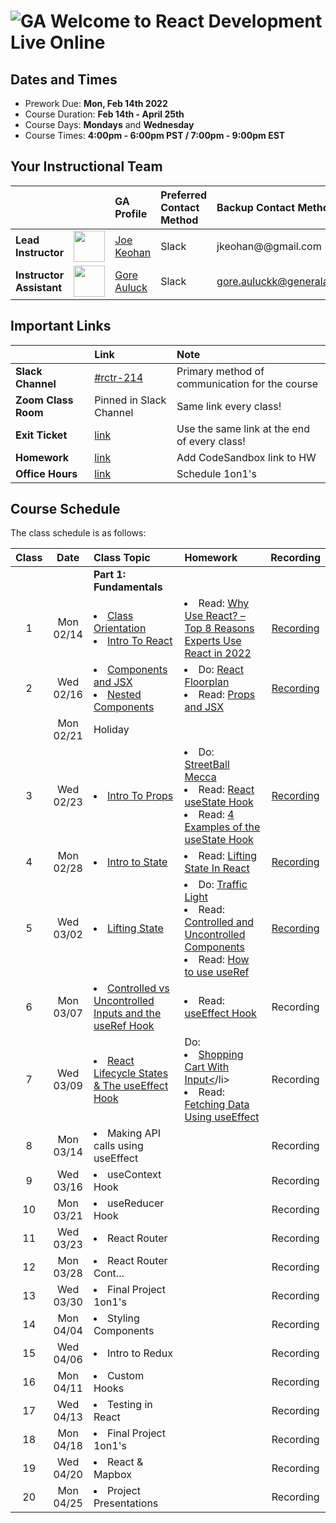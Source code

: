 # ![GA](https://ga-dash.s3.amazonaws.com/production/assets/logo-9f88ae6c9c3871690e33280fcf557f33.png) Welcome to React Development Live Online

## Dates and Times

* Prework Due: **Mon, Feb 14th 2022**
* Course Duration: **Feb 14th - April 25th**
* Course Days: **Mondays** and **Wednesday**
* Course Times: **4:00pm - 6:00pm PST / 7:00pm - 9:00pm EST**

## Your Instructional Team

| | | GA Profile | Preferred Contact Method | Backup Contact Method |
| :--- | :--- | :--- | :--- | :--- |
| **Lead Instructor** | <img src="https://i.imgur.com/QYb5xoN.png" height="50"> | [Joe Keohan](https://generalassemb.ly/instructors/joe-keohan/7866) | Slack | jkeohan@@gmail.com|
| **Instructor Assistant** | <img src="https://i.imgur.com/XcoYK0D.png" height="50"> |[Gore Auluck](https://generalassemb.ly/instructors/nathaniel-stack/22752) | Slack | gore.auluckk@generalassemb.ly|

## Important Links

| | Link | Note |
| :--- | :--- | :--- |
| **Slack Channel** | [#rctr-214]() | Primary method of communication for the course |
| **Zoom Class Room** | Pinned in Slack Channel | Same link every class! |
| **Exit Ticket** | [link](https://forms.gle/gRqsKNL3UXcozRS38) | Use the same link at the end of every class! |
| **Homework** | [link](https://docs.google.com/spreadsheets/d/1d4JVrnePPau9VtGB-aHjp7hE4CijMgGwC0fo45TxaKo/edit#gid=566709901) | Add CodeSandbox link to HW |
| **Office Hours** | [link](https://docs.google.com/spreadsheets/d/1d4JVrnePPau9VtGB-aHjp7hE4CijMgGwC0fo45TxaKo/edit#gid=1977257351) | Schedule 1on1's |

## Course Schedule

The class schedule is as follows:

| Class | Date | Class Topic | Homework | Recording |
| :---: | :---: | :--- | :--- | :---: |
||| **Part 1: Fundamentals** |
| 1  | Mon 02/14 | <li>[Class Orientation](https://github.com/jkeohan/rctr-2-14-22/blob/main/w01d01/orientation.md)</li><li>[Intro To React](https://github.com/jkeohan/rctr-2-14-22/blob/main/w01d01/intro-to-react.md)</li>| <li>Read: [Why Use React? – Top 8 Reasons Experts Use React in 2022](https://www.monocubed.com/why-use-react/)</li>| [Recording](https://generalassembly.zoom.us/rec/share/9vS8Zm_CIJnP3pwR6QEnOlf3qYYjYchWuQvo4HCp1PFbDqClrB1ZCsDOD0Ofnjjb.B8njIJJbEyqfrBaQ)|
| 2  | Wed 02/16 | <li>[Components and JSX](https://github.com/jkeohan/rctr-2-14-22/blob/main/w01d02/components-and-jsx.md)</li><li>[Nested Components](https://github.com/jkeohan/rctr-2-14-22/blob/main/w01d02/nested-compnents.md)</li>| <li>Do: [React Floorplan](https://github.com/jkeohan/rctr-2-14-22/blob/main/homework/w01/react-floorplan.md)</li><li>Read: [Props and JSX](https://www.freecodecamp.org/news/react-components-jsx-props-for-beginners/)</li> | [Recording](https://generalassembly.zoom.us/rec/share/Sa3g-J_-w0dKLnmtINsh14WCzk3NIyCwD6KMjMFv0rxmC9WzLkl6yTqs__dVaDGi.ZLI2xXktRT74Ept7)|
| | Mon 02/21| Holiday |||
|3 | Wed 02/23| <li>[Intro To Props](https://github.com/jkeohan/rctr-2-14-22/blob/main/w02d03/intro-to-props.md)</li>| <li>Do: [StreetBall Mecca](https://github.com/jkeohan/rctr-2-14-22/blob/main/homework/w02/streetball-mecca.md)</li> <li>Read: [React useState Hook](https://www.robinwieruch.de/react-usestate-hook)<li>Read: [4 Examples of the useState Hook](https://daveceddia.com/usestate-hook-examples/)</li>| [Recording](https://generalassembly.zoom.us/rec/share/_-vzAPLn5nlgNn91_PMAdMYBmlnfeGoi4Z6x7Tbajk1Mp_Zc00ALCNccsRg2XlwO.yMd8DCeY0hMIP3Gh)|
|4 | Mon 02/28|<li>[Intro to State](https://github.com/jkeohan/rctr-2-14-22/blob/main/w03d04/intro-to-state.md)</li>| <li>Read: [Lifting State In React](https://www.robinwieruch.de/react-lift-state)</li> |[Recording](https://generalassembly.zoom.us/rec/share/dr_6EzWgHg4Q-wnK0Xr6PpL3lIfVtitSF3A5Qh045GVzQHr3-NQMVplG54CgBtiX.qZG5XrcauWPlrpsA)|
|5 | Wed 03/02|<li>[Lifting State](https://github.com/jkeohan/rctr-2-14-22/blob/main/w03d05/lifting-state.md)</li>|  <li> Do: [Traffic Light](https://github.com/jkeohan/rctr-2-14-22/blob/main/homework/w03/traffic_light.md)</li><li>Read: [Controlled and Uncontrolled Components](https://medium.com/tech-tajawal/controlled-and-uncontrolled-components-in-react-6d5f260b46dd)</li><li>Read: [How to use useRef](https://www.robinwieruch.de/react-ref?utm_campaign=Robin%20Wieruch%20-%20A%20Developer%27s%20Newsletter&utm_medium=email&utm_source=Revue%20newsletter)</li> |[Recording](https://generalassembly.zoom.us/rec/share/-M6JoEqE3WT81HDrYPyr13g8GALhB4gdwgKImJZyV-eBGdNPjW2L3ahl5bMAFYs.xuOyyOzWKo3XD4eA)|
|6 | Mon 03/07|<li>[Controlled vs Uncontrolled Inputs and the useRef Hook](https://github.com/jkeohan/rctr-2-14-22/blob/main/w04d06/controlled-uncontrolled-forms.md)</li>|<li>Read: [useEffect Hook](https://www.robinwieruch.de/react-hooks)</li>|Recording|
|7 | Wed 03/09|<li>[React Lifecycle States & The useEffect Hook](https://github.com/jkeohan/rctr-2-14-22/blob/main/w04d07/intro-to-the-component.lfiecycle.md)</li>|Do: <li>[Shopping Cart With Input<](https://github.com/jkeohan/rctr-2-14-22/blob/main/homework/w04/shoppingCart_with_input.md)/li><li>Read: [Fetching Data Using useEffect](https://www.robinwieruch.de/react-hooks-fetch-data)</li>|Recording|
|8 | Mon 03/14|<li>Making API calls using useEffect</li>||Recording|
|9 | Wed 03/16| <li>useContext Hook</li>||Recording|
|10 | Mon 03/21|<li>useReducer Hook</li>||Recording|
|11 | Wed 03/23|<li>React Router</li>||Recording|
|12 | Mon 03/28|<li>React Router Cont...</li>||Recording|
|13 | Wed 03/30|<li>Final Project 1on1's</li>||Recording|
|14 | Mon 04/04|<li>Styling Components</li>||Recording|
|15 | Wed 04/06|<li>Intro to Redux</li>||Recording|
|16 | Mon 04/11|<li>Custom Hooks</li>||Recording|
|17 | Wed 04/13|<li>Testing in React</li>||Recording|
|18 | Mon 04/18|<li>Final Project 1on1's</li>||Recording|
|19 | Wed 04/20|<li>React & Mapbox</li>||Recording|
|20 | Mon 04/25|<li>Project Presentations</li>||Recording|

<!--  -->

<!-- <li>Read: [D3 & React](https://wattenberger.com/blog/react-and-d3#creating-svg-elements)</li>  -->
